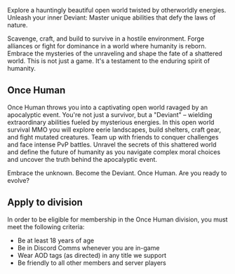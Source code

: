 Explore a hauntingly beautiful open world twisted by otherworldly energies. Unleash your inner Deviant: Master unique abilities that defy the laws of nature.

Scavenge, craft, and build to survive in a hostile environment. Forge alliances or fight for dominance in a world where humanity is reborn. Embrace the mysteries of the unraveling and shape the fate of a shattered world. This is not just a game. It's a testament to the enduring spirit of humanity.

## Once Human

Once Human throws you into a captivating open world ravaged by an apocalyptic event. You're not just a survivor, but a "Deviant" – wielding extraordinary abilities fueled by mysterious energies. In this open world survival MMO you will explore eerie landscapes, build shelters, craft gear, and fight mutated creatures. Team up with friends to conquer challenges and face intense PvP battles. Unravel the secrets of this shattered world and define the future of humanity as you navigate complex moral choices and uncover the truth behind the apocalyptic event.

Embrace the unknown. Become the Deviant. Once Human. Are you ready to evolve?

## Apply to division

In order to be eligible for membership in the Once Human division, you must meet the following criteria:

*   Be at least 18 years of age
*   Be in Discord Comms whenever you are in-game
*   Wear AOD tags (as directed) in any title we support
*   Be friendly to all other members and server players
